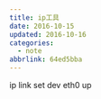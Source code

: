 ```yaml
---
title: ip工具
date: 2016-10-15
updated: 2016-10-16
categories:
  - note
abbrlink: 64ed5bba
---
```

ip link set dev eth0 up